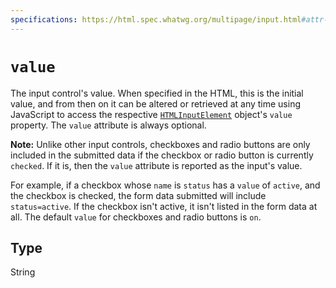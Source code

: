 ```yaml
---
specifications: https://html.spec.whatwg.org/multipage/input.html#attr-input-value
---
```

# `value`

The input control's value. When specified in the HTML, this is the initial value, and from then on it can be altered or retrieved at any time using JavaScript to access the respective [`HTMLInputElement`](/en-US/docs/Web/API/HTMLInputElement) object's `value` property. The `value` attribute is always optional.

**Note:** Unlike other input controls, checkboxes and radio buttons are only included in the submitted data if the checkbox or radio button is currently `checked`. If it is, then the `value` attribute is reported as the input's value.

For example, if a checkbox whose `name` is `status` has a `value` of `active`, and the checkbox is checked, the form data submitted will include `status=active`. If the checkbox isn't active, it isn't listed in the form data at all. The default `value` for checkboxes and radio buttons is `on`.

## Type

String
